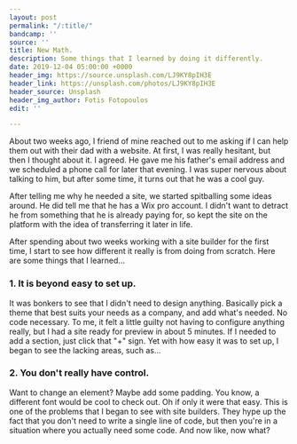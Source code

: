 ```yaml
---
layout: post
permalink: "/:title/"
bandcamp: ''
source: ''
title: New Math.
description: Some things that I learned by doing it differently.
date: 2019-12-04 05:00:00 +0000
header_img: https://source.unsplash.com/LJ9KY8pIH3E
header_link: https://unsplash.com/photos/LJ9KY8pIH3E
header_source: Unsplash
header_img_author: Fotis Fotopoulos
edit: ''

---
```

About two weeks ago, I friend of mine reached out to me asking if I can help them out with their dad with a website. At first, I was really hesitant, but then I thought about it. I agreed. He gave me his father's email address and we scheduled a phone call for later that evening. I was super nervous about talking to him, but after some time, it turns out that he was a cool guy.

After telling me why he needed a site, we started spitballing some ideas around. He did tell me that he has a Wix pro account. I didn't want to detract he from something that he is already paying for, so kept the site on the platform with the idea of transferring it later in life.

After spending about two weeks working with a site builder for the first time, I start to see how different it really is from doing from scratch. Here are some things that I learned...

### 1. It is beyond easy to set up.

It was bonkers to see that I didn't need to design anything. Basically pick a theme that best suits your needs as a company, and add what's needed. No code necessary. To me, it felt a little guilty not having to configure anything really, but I had a site ready for preview in about 5 minutes. If I needed to add a section, just click that "+" sign. Yet with how easy it was to set up, I began to see the lacking areas, such as...

### 2. You don't really have control.

Want to change an element? Maybe add some padding. You know, a different font would be cool to check out. Oh if only it were that easy. This is one of the problems that I began to see with site builders. They hype up the fact that you don't need to write a single line of code, but then you're in a situation where you actually need some code. And now like, now what?